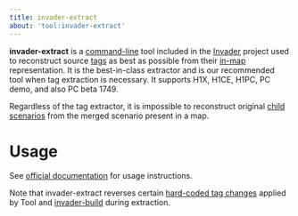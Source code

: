```yaml
---
title: invader-extract
about: 'tool:invader-extract'
---
```

**invader-extract** is a [command-line](~) tool included in the [Invader](~) project used to reconstruct source [tags](~) as best as possible from their [in-map](~maps) representation. It is the best-in-class extractor and is our recommended tool when tag extraction is necessary. It supports H1X, H1CE, H1PC, PC demo, and also PC beta 1749.

Regardless of the tag extractor, it is impossible to reconstruct original [child scenarios](~scenario#child-scenarios) from the merged scenario present in a map.

# Usage
See [official documentation][docs] for usage instructions.

Note that invader-extract reverses certain [hard-coded tag changes](~h1a-tool#hardcoded-tag-patches) applied by Tool and [invader-build](~) during extraction.

[docs]: https://github.com/SnowyMouse/invader#invader-extract
